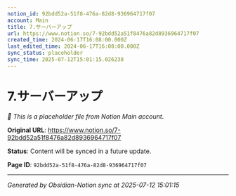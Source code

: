 ```yaml
---
notion_id: 92bdd52a-51f8-476a-82d8-936964717f07
account: Main
title: 7.サーバーアップ
url: https://www.notion.so/7-92bdd52a51f8476a82d8936964717f07
created_time: 2024-06-17T16:08:00.000Z
last_edited_time: 2024-06-17T16:08:00.000Z
sync_status: placeholder
sync_time: 2025-07-12T15:01:15.026238
---
```


# 7.サーバーアップ

*🔄 This is a placeholder file from Notion Main account.*

**Original URL**: https://www.notion.so/7-92bdd52a51f8476a82d8936964717f07

**Status**: Content will be synced in a future update.

**Page ID**: `92bdd52a-51f8-476a-82d8-936964717f07`

---

*Generated by Obsidian-Notion sync at 2025-07-12 15:01:15*
